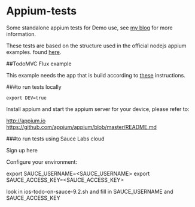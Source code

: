 # Appium-tests
Some standalone appium tests for Demo use, see [my blog](https://blog.joustie.nl/2016/03/24/continuous-integration-with-appium-tests-jenkins-and-saucelabs/) for more information.

These tests are based on the structure used in the official nodejs appium examples. found [here](https://github.com/appium/sample-code/tree/master/sample-code/examples/node).

##TodoMVC Flux example

This example needs the app that is build according to [these](https://blog.joustie.nl/2016/03/24/continuous-integration-with-appium-tests-jenkins-and-saucelabs/) instructions.

###to run tests locally
```
export DEV=true
```

Install appium and start the appium server for your device, please refer to:

http://appium.io
https://github.com/appium/appium/blob/master/README.md

###to run tests using Sauce Labs cloud

Sign up here

Configure your environment:

export SAUCE_USERNAME=<SAUCE_USERNAME>
export SAUCE_ACCESS_KEY=<SAUCE_ACCESS_KEY>

look in ios-todo-on-sauce-9.2.sh and fill in SAUCE_USERNAME and SAUCE_ACCESS_KEY





